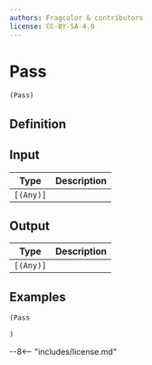 ```yaml
---
authors: Fragcolor & contributors
license: CC-BY-SA-4.0
---
```



# Pass

```clojure
(Pass)
```


## Definition




## Input

| Type | Description |
|------|-------------|
| `[(Any)]` |  |


## Output

| Type | Description |
|------|-------------|
| `[(Any)]` |  |


## Examples

```clojure
(Pass

)
```


--8<-- "includes/license.md"
